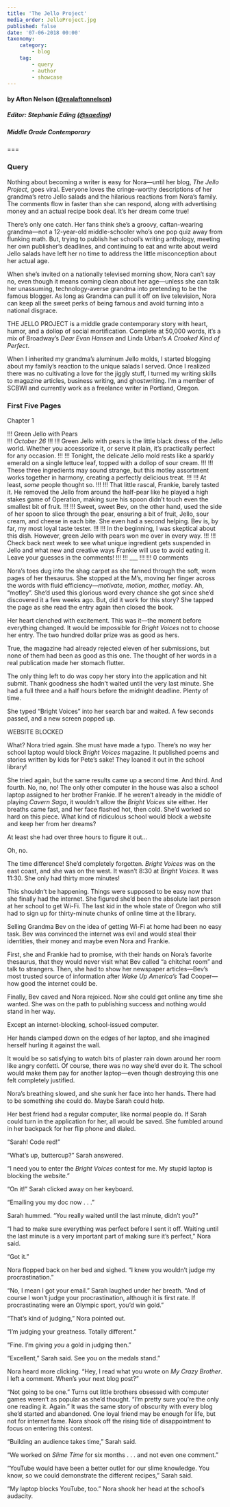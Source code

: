 ```yaml
---
title: 'The Jello Project'
media_order: JelloProject.jpg
published: false
date: '07-06-2018 00:00'
taxonomy:
    category:
        - blog
    tag:
        - query
        - author
        - showcase
---
```


#### by Afton Nelson ([@realaftonnelson](https://twitter.com/realaftonnelson?target=_blank))

##### Editor: Stephanie Eding ([@saeding](https://twitter.com/saeding?target=_blank))

##### Middle Grade Contemporary

===
### Query

Nothing about becoming a writer is easy for Nora&mdash;until her blog, _The Jello Project_, goes viral. Everyone loves the cringe-worthy descriptions of her grandma’s retro Jello salads and the hilarious reactions from Nora’s family. The comments flow in faster than she can respond, along with advertising money and an actual recipe book deal. It’s her dream come true!

There’s only one catch. Her fans think she’s a groovy, caftan-wearing grandma&mdash;not a 12-year-old middle-schooler who’s one pop quiz away from flunking math. But, trying to publish her school’s writing anthology, meeting her own publisher’s deadlines, and continuing to eat and write about weird Jello salads have left her no time to address the little misconception about her actual age.

When she’s invited on a nationally televised morning show, Nora can’t say no, even though it means coming clean about her age&mdash;unless she can talk her unassuming, technology-averse grandma into pretending to be the famous blogger. As long as Grandma can pull it off on live television, Nora can keep all the sweet perks of being famous and avoid turning into a national disgrace. 

THE JELLO PROJECT is a middle grade contemporary story with heart, humor, and a dollop of social mortification. Complete at 50,000 words, it’s a mix of Broadway’s _Dear Evan Hansen_ and Linda Urban’s _A Crooked Kind of Perfect_.

When I inherited my grandma’s aluminum Jello molds, I started blogging about my family’s reaction to the unique salads I served. Once I realized there was no cultivating a love for the jiggly stuff, I turned my writing skills to magazine articles, business writing, and ghostwriting. I’m a member of SCBWI and currently work as a freelance writer in Portland, Oregon. 

### First Five Pages

Chapter 1

!!! Green Jello with Pears  
!!! _October 26_
!!!
!!! Green Jello with pears is the little black dress of the Jello world. Whether you accessorize it, or serve it plain, it’s practically perfect for any occasion.
!!! 
!!! Tonight, the delicate Jello mold rests like a sparkly emerald on a single lettuce leaf, topped with a dollop of sour cream.
!!! 
!!! These three ingredients may sound strange, but this motley assortment works together in harmony, creating a perfectly delicious treat. 
!!! 
!!! At least, _some_ people thought so.
!!! 
!!! That little rascal, Frankie, barely tasted it. He removed the Jello from around the half-pear like he played a high stakes game of Operation, making sure his spoon didn’t touch even the smallest bit of fruit. 
!!! 
!!! Sweet, sweet Bev, on the other hand, used the side of her spoon to slice through the pear, ensuring a bit of fruit, Jello, sour cream, and cheese in each bite. She even had a second helping. Bev is, by far, my most loyal taste tester.
!!! 
!!! In the beginning, I was skeptical about this dish. However, green Jello with pears won me over in every way.
!!! 
!!! Check back next week to see what unique ingredient gets suspended in Jello and what new and creative ways Frankie will use to avoid eating it. Leave your guesses in the comments!
!!! 
!!! \___
!!! 
!!! 0 comments


Nora’s toes dug into the shag carpet as she fanned through the soft, worn pages of her thesaurus. She stopped at the M’s, moving her finger across the words with fluid efficiency&mdash;_motivate, motion, mother, motley_. Ah, “motley”. She’d used this glorious word every chance she got since she’d discovered it a few weeks ago. But, did it work for this story? She tapped the page as she read the entry again then closed the book. 

Her heart clenched with excitement. This was it&mdash;the moment before everything changed. It would be impossible for _Bright Voices_ not to choose her entry. The two hundred dollar prize was as good as hers. 

True, the magazine had already rejected eleven of her submissions, but none of them had been as good as this one. The thought of her words in a real publication made her stomach flutter. 

The only thing left to do was copy her story into the application and hit submit. Thank goodness she hadn’t waited until the very last minute. She had a full three and a half hours before the midnight deadline. Plenty of time.

She typed “Bright Voices” into her search bar and waited. A few seconds passed, and a new screen popped up. 

WEBSITE BLOCKED

What? Nora tried again. She must have made a typo. There’s no way her school laptop would block _Bright Voices_ magazine. It published poems and stories written by kids for Pete’s sake! They loaned it out in the school library! 

She tried again, but the same results came up a second time. And third. And fourth. 
No, no, no! The only other computer in the house was also a school laptop assigned to her brother Frankie. If he weren’t already in the middle of playing _Cavern Saga_, it wouldn’t allow the _Bright Voices_ site either. Her breaths came fast, and her face flashed hot, then cold. She’d worked so hard on this piece. What kind of ridiculous school would block a website and keep her from her dreams? 

At least she had over three hours to figure it out…

Oh, no.

The time difference! She’d completely forgotten. _Bright Voices_ was on the east coast, and she was on the west. It wasn’t 8:30 at _Bright Voices_. It was 11:30. She only had thirty more minutes! 

This shouldn’t be happening. Things were supposed to be easy now that she finally had the internet. She figured she’d been the absolute last person at her school to get Wi-Fi. The last kid in the whole state of Oregon who still had to sign up for thirty-minute chunks of online time at the library.

Selling Grandma Bev on the idea of getting Wi-Fi at home had been no easy task. Bev was convinced the internet was evil and would steal their identities, their money and maybe even Nora and Frankie. 

First, she and Frankie had to promise, with their hands on Nora’s favorite thesaurus, that they would never visit what Bev called “a chitchat room” and talk to strangers. Then, she had to show her newspaper articles&mdash;Bev’s most trusted source of information after _Wake Up America’s_ Tad Cooper&mdash;how good the internet could be.

Finally, Bev caved and Nora rejoiced. Now she could get online any time she wanted. She was on the path to publishing success and nothing would stand in her way.

Except an internet-blocking, school-issued computer.

Her hands clamped down on the edges of her laptop, and she imagined herself hurling it against the wall. 

It would be so satisfying to watch bits of plaster rain down around her room like angry confetti. Of course, there was no way she’d ever do it. The school would make them pay for another laptop&mdash;even though destroying this one felt completely justified. 

Nora’s breathing slowed, and she sunk her face into her hands. There had to be something she could do. Maybe Sarah could help. 

Her best friend had a regular computer, like normal people do. If Sarah could turn in the application for her, all would be saved. She fumbled around in her backpack for her flip phone and dialed. 

“Sarah! Code red!”

“What’s up, buttercup?” Sarah answered.

“I need you to enter the _Bright Voices_ contest for me. My stupid laptop is blocking the website.”

 “On it!” Sarah clicked away on her keyboard. 

“Emailing you my doc now . . .”

Sarah hummed. “You really waited until the last minute, didn’t you?” 

“I had to make sure everything was perfect before I sent it off. Waiting until the last minute is a very important part of making sure it’s perfect,” Nora said.

“Got it.”

Nora flopped back on her bed and sighed. “I knew you wouldn’t judge my procrastination.”

“No, I mean I got your email.” Sarah laughed under her breath. “And of course I won’t judge your procrastination, although it is first rate. If procrastinating were an Olympic sport, you’d win gold.”

“That’s kind of judging,” Nora pointed out.

“I’m judging your greatness. Totally different.”

“Fine. I’m giving _you_ a gold in judging then.” 

“Excellent,” Sarah said. See you on the medals stand.” 

Nora heard more clicking. “Hey, I read what you wrote on _My Crazy Brother_. I left a comment. When’s your next blog post?”

“Not going to be one.” Turns out little brothers obsessed with computer games weren’t as popular as she’d thought. “I’m pretty sure you’re the only one reading it. Again.” It was the same story of obscurity with every blog she’d started and abandoned. One loyal friend may be enough for life, but not for internet fame. Nora shook off the rising tide of disappointment to focus on entering this contest. 

“Building an audience takes time,” Sarah said.

“We worked on _Slime Time_ for six months . . . and not even one comment.”

“YouTube would have been a better outlet for our slime knowledge. You know, so we could demonstrate the different recipes,” Sarah said.

“My laptop blocks YouTube, too.” Nora shook her head at the school’s audacity.
